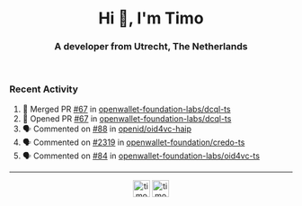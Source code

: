 <h1 align="center">Hi 👋, I'm Timo</h1>
<h3 align="center">A developer from Utrecht, The Netherlands</h3>
<br/>
<!-- https://github.com/rahuldkjain/github-profile-readme-generator --!>

<!--  <p align="left"><img src="https://github-readme-stats.vercel.app/api?username=timoglastra&show_icons=true&count_private=true&" alt="timoglastra" /></p> --!>

<!--
Github language stats
<p align="left"><img src="https://github-readme-stats.vercel.app/api/top-langs/?username=timoglastra&layout=compact" alt="timoglastra" /><p>
-->

<!-- Codestats language stats -->
<!-- <p align="left"><img src="https://codestats-readme.vercel.app/api/top-langs/?username=timoglastra&layout=compact&language_count=12" alt="timoglastra" /><p>    --!>
  
<h3>Recent Activity</h3>

<!--START_SECTION:activity-->
1. 🎉 Merged PR [#67](https://github.com/openwallet-foundation-labs/dcql-ts/pull/67) in [openwallet-foundation-labs/dcql-ts](https://github.com/openwallet-foundation-labs/dcql-ts)
2. 💪 Opened PR [#67](https://github.com/openwallet-foundation-labs/dcql-ts/pull/67) in [openwallet-foundation-labs/dcql-ts](https://github.com/openwallet-foundation-labs/dcql-ts)
3. 🗣 Commented on [#88](https://github.com/openid/oid4vc-haip/issues/88#issuecomment-3088969266) in [openid/oid4vc-haip](https://github.com/openid/oid4vc-haip)
4. 🗣 Commented on [#2319](https://github.com/openwallet-foundation/credo-ts/pull/2319#issuecomment-3088963467) in [openwallet-foundation/credo-ts](https://github.com/openwallet-foundation/credo-ts)
5. 🗣 Commented on [#84](https://github.com/openwallet-foundation-labs/oid4vc-ts/issues/84#issuecomment-3077804057) in [openwallet-foundation-labs/oid4vc-ts](https://github.com/openwallet-foundation-labs/oid4vc-ts)
<!--END_SECTION:activity-->

---

<p align="center">
<a href="https://twitter.com/timoglastra" target="blank"><img align="center" src="https://cdn.jsdelivr.net/npm/simple-icons@3.0.1/icons/twitter.svg" alt="timoglastra" height="30" width="30" /></a>
<a href="https://linkedin.com/in/timoglastra" target="blank"><img align="center" src="https://cdn.jsdelivr.net/npm/simple-icons@3.0.1/icons/linkedin.svg" alt="timoglastra" height="30" width="30" /></a>
</p>



